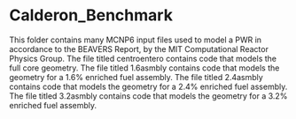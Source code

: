 # Calderon_Benchmark
This folder contains many MCNP6 input files used to model a PWR in accordance to the BEAVERS Report, by the MIT Computational Reactor Physics Group.
The file titled centroentero contains code that models the full core geometry.
The file titled 1.6asmbly contains code that models the geometry for a 1.6% enriched fuel assembly.
The file titled 2.4asmbly contains code that models the geometry for a 2.4% enriched fuel assembly.
The file titled 3.2asmbly contains code that models the geometry for a 3.2% enriched fuel assembly.
